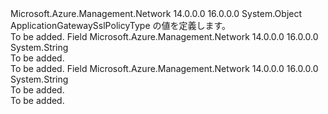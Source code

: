 <Type Name="ApplicationGatewaySslPolicyType" FullName="Microsoft.Azure.Management.Network.Models.ApplicationGatewaySslPolicyType">
  <TypeSignature Language="C#" Value="public static class ApplicationGatewaySslPolicyType" />
  <TypeSignature Language="ILAsm" Value=".class public auto ansi abstract sealed beforefieldinit ApplicationGatewaySslPolicyType extends System.Object" />
  <TypeSignature Language="DocId" Value="T:Microsoft.Azure.Management.Network.Models.ApplicationGatewaySslPolicyType" />
  <TypeSignature Language="VB.NET" Value="Public Class ApplicationGatewaySslPolicyType" />
  <TypeSignature Language="F#" Value="type ApplicationGatewaySslPolicyType = class" />
  <AssemblyInfo>
    <AssemblyName>Microsoft.Azure.Management.Network</AssemblyName>
    <AssemblyVersion>14.0.0.0</AssemblyVersion>
    <AssemblyVersion>16.0.0.0</AssemblyVersion>
  </AssemblyInfo>
  <Base>
    <BaseTypeName>System.Object</BaseTypeName>
  </Base>
  <Interfaces />
  <Docs>
    <summary>
            ApplicationGatewaySslPolicyType の値を定義します。
            </summary>
    <remarks>To be added.</remarks>
  </Docs>
  <Members>
    <Member MemberName="Custom">
      <MemberSignature Language="C#" Value="public const string Custom;" />
      <MemberSignature Language="ILAsm" Value=".field public static literal string Custom" />
      <MemberSignature Language="DocId" Value="F:Microsoft.Azure.Management.Network.Models.ApplicationGatewaySslPolicyType.Custom" />
      <MemberSignature Language="VB.NET" Value="Public Const Custom As String " />
      <MemberSignature Language="F#" Value="val mutable Custom : string" Usage="Microsoft.Azure.Management.Network.Models.ApplicationGatewaySslPolicyType.Custom" />
      <MemberType>Field</MemberType>
      <AssemblyInfo>
        <AssemblyName>Microsoft.Azure.Management.Network</AssemblyName>
        <AssemblyVersion>14.0.0.0</AssemblyVersion>
        <AssemblyVersion>16.0.0.0</AssemblyVersion>
      </AssemblyInfo>
      <ReturnValue>
        <ReturnType>System.String</ReturnType>
      </ReturnValue>
      <Docs>
        <summary>To be added.</summary>
        <remarks>To be added.</remarks>
      </Docs>
    </Member>
    <Member MemberName="Predefined">
      <MemberSignature Language="C#" Value="public const string Predefined;" />
      <MemberSignature Language="ILAsm" Value=".field public static literal string Predefined" />
      <MemberSignature Language="DocId" Value="F:Microsoft.Azure.Management.Network.Models.ApplicationGatewaySslPolicyType.Predefined" />
      <MemberSignature Language="VB.NET" Value="Public Const Predefined As String " />
      <MemberSignature Language="F#" Value="val mutable Predefined : string" Usage="Microsoft.Azure.Management.Network.Models.ApplicationGatewaySslPolicyType.Predefined" />
      <MemberType>Field</MemberType>
      <AssemblyInfo>
        <AssemblyName>Microsoft.Azure.Management.Network</AssemblyName>
        <AssemblyVersion>14.0.0.0</AssemblyVersion>
        <AssemblyVersion>16.0.0.0</AssemblyVersion>
      </AssemblyInfo>
      <ReturnValue>
        <ReturnType>System.String</ReturnType>
      </ReturnValue>
      <Docs>
        <summary>To be added.</summary>
        <remarks>To be added.</remarks>
      </Docs>
    </Member>
  </Members>
</Type>